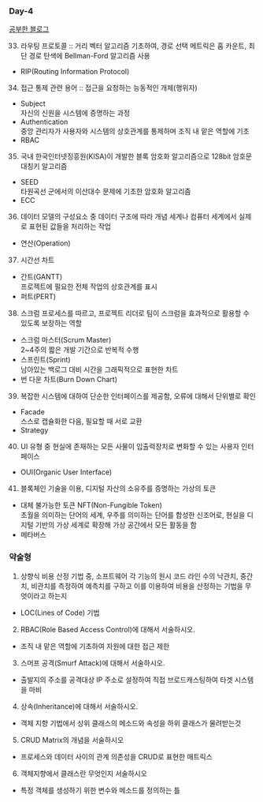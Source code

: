 ### Day-4

[공부한 블로그](https://starrykss.tistory.com/1850)

33. 라우팅 프로토콜 :: 거리 벡터 알고리즘 기초하여, 경로 선택 메트릭은 홉 카운트, 최단 경로 탄색에 Bellman-Ford 알고리즘 사용
- RIP(Routing Information Protocol)

34. 접근 통제 관련 용어 :: 접근을 요청하는 능동적인 개체(행위자)
- Subject   
자신의 신원을 시스템에 증명하는 과정
- Authentication   
중앙 관리자가 사용자와 시스템의 상호관계를 통제하며 조직 내 맡은 역할에 기초
- RBAC

35. 국내 한국인터넷징흥원(KISA)이 개발한 블록 암호화 알고리즘으로 128bit 암호문 대칭키 알고리즘
- SEED   
타원곡선 군에서의 이산대수 문제에 기초한 암호화 알고리즘
- ECC

36. 데이터 모델의 구성요소 중 데이터 구조에 따라 개념 세계나 컴퓨터 세계에서 실제로 표현된 값들을 처리하는 작업
- 연산(Operation)

37. 시간선 차트
- 간트(GANTT)   
프로젝트에 필요한 전체 작업의 상호관계를 표시
- 퍼트(PERT)

38. 스크럼 프로세스를 따르고, 프로젝트 리더로 팀이 스크럼을 효과적으로 활용할 수 있도록 보장하는 역할
- 스크럼 마스터(Scrum Master)   
2~4주의 짧은 개발 기간으로 반복적 수행   
- 스프린트(Sprint)   
남아있는 백로그 대비 시간을 그래픽적으로 표현한 차트   
- 번 다운 차트(Burn Down Chart)

39. 복잡한 시스템에 대하여 단순한 인터페이스를 제공함, 오류에 대해서 단위별로 확인   
- Facade   
스스로 캡슐화한 다음, 필요할 때 서로 교환   
- Strategy

40. UI 유형 중 현실에 존재하는 모든 사물이 입출력장치로 변화할 수 있는 사용자 인터페이스
- OUI(Organic User Interface)

41. 블록체인 기술을 이용, 디지털 자산의 소유주를 증명하는 가상의 토큰   
- 대체 불가능한 토큰 NFT(Non-Fungible Token)   
초월을 의미하는 단어의 세계, 우주를 의미하는 단어를 합성한 신조어로, 현실을 디지털 기반의 가상 세계로 확장해 가상 공간에서 모든 활동을 함   
- 메타버스

### 약술형

1. 상향식 비용 산정 기법 중, 소프트웨어 각 기능의 원시 코드 라인 수의 낙관치, 중간치, 비관치를 측정하여 예측치를 구하고 이를 이용하여 비용을 산정하는 기법을 무엇이라고 하는지
- LOC(Lines of Code) 기법   

2. RBAC(Role Based Access Control)에 대해서 서술하시오.      
- 조직 내 맡은 역할에 기초하여 자원에 대한 접근 제한

3. 스머프 공격(Smurf Attack)에 대해서 서술하시오.   
- 출발지의 주소를 공격대상 IP 주소로 설정하여 직접 브로드캐스팅하여 타겟 시스템을 마비

4. 상속(Inheritance)에 대해서 서술하시오.
- 객체 지향 기법에서 상위 클래스의 메소드와 속성을 하위 클래스가 물려받는것

5. CRUD Matrix의 개념을 서술하시오
- 프로세스와 데이터 사이의 관계 의존성을 CRUD로 표현한 매트릭스

6. 객체지향에서 클래스란 무엇인지 서술하시오
- 특정 객체를 생성하기 위한 변수와 메소드를 정의하는 틀




